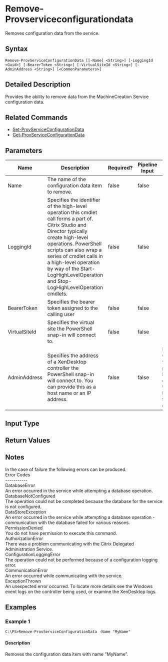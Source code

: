 ﻿
# Remove-Provserviceconfigurationdata
Removes configuration data from the service.
## Syntax
```
Remove-ProvServiceConfigurationData [[-Name] <String>] [-LoggingId <Guid>] [-BearerToken <String>] [-VirtualSiteId <String>] [-AdminAddress <String>] [<CommonParameters>]
```
## Detailed Description
Provides the ability to remove data from the MachineCreation Service configuration data.


## Related Commands

* [Set-ProvServiceConfigurationData](./Set-ProvServiceConfigurationData/)
* [Get-ProvServiceConfigurationData](./Get-ProvServiceConfigurationData/)
## Parameters
| Name   | Description | Required? | Pipeline Input | Default Value |
| --- | --- | --- | --- | --- |
| Name | The name of the configuration data item to remove. | false | false |  |
| LoggingId | Specifies the identifier of the high-level operation this cmdlet call forms a part of. Citrix Studio and Director typically create high-level operations. PowerShell scripts can also wrap a series of cmdlet calls in a high-level operation by way of the Start-LogHighLevelOperation and Stop-LogHighLevelOperation cmdlets. | false | false |  |
| BearerToken | Specifies the bearer token assigned to the calling user | false | false |  |
| VirtualSiteId | Specifies the virtual site the PowerShell snap-in will connect to. | false | false |  |
| AdminAddress | Specifies the address of a XenDesktop controller the PowerShell snap-in will connect to. You can provide this as a host name or an IP address. | false | false | Localhost. Once a value is provided by any cmdlet, this value becomes the default. |

## Input Type

### 

## Return Values

### 

## Notes
In the case of failure the following errors can be produced.<br>    Error Codes<br>    -----------<br>    DatabaseError<br>        An error occurred in the service while attempting a database operation.<br>    DatabaseNotConfigured<br>        The operation could not be completed because the database for the service is not configured.<br>    DataStoreException<br>        An error occurred in the service while attempting a database operation - communication with the database failed for various reasons.<br>    PermissionDenied<br>        You do not have permission to execute this command.<br>    AuthorizationError<br>        There was a problem communicating with the Citrix Delegated Administration Service.<br>    ConfigurationLoggingError<br>        The operation could not be performed because of a configuration logging error.<br>    CommunicationError<br>        An error occurred while communicating with the service.<br>    ExceptionThrown<br>        An unexpected error occurred.  To locate more details see the Windows event logs on the controller being used, or examine the XenDesktop logs.
## Examples

### Example 1
```
C:\PS>Remove-ProvServiceConfigurationData -Name "MyName"
```
#### Description
Removes the configuration data item with name "MyName".
